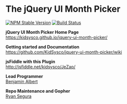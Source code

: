 <h1>The jQuery UI Month Picker</h1>

[![NPM Stable Version][npm-stable-version-image]][npm-url]
[![Build Status][travis-master-image]][travis-url]

<p>
 <b>jQuery UI Month Picker Home Page</b><br>
 <a href="https://kidsysco.github.io/jquery-ui-month-picker/">https://kidsysco.github.io/jquery-ui-month-picker/</a>
</p>

<p>
 <b>Getting started and Documentation</b><br>
 <a href="https://github.com/KidSysco/jquery-ui-month-picker/wiki">https://github.com/KidSysco/jquery-ui-month-picker/wiki</a>
</p>

<p>
 <b>jsFiddle with this Plugin</b><br>
 <a href="http://jsfiddle.net/kidsysco/JeZap/">http://jsfiddle.net/kidsysco/JeZap/</a>
</p>

<p>
 <b>Lead Programmer</b><br>
 <a href="https://github.com/benjamin-albert">Benjamin Albert</a>
</p>

<p>
 <b>Repo Maintenance and Gopher</b><br>
 <a href="https://github.com/KidSysco">Ryan Segura</a>
</p>




[npm-stable-version-image]: https://img.shields.io/npm/v/@amokrushin/jquery-ui-month-picker.svg
[npm-url]: https://npmjs.com/package/@amokrushin/jquery-ui-month-picker
[travis-master-image]: https://img.shields.io/travis/amokrushin/jquery-ui-month-picker/master.svg
[travis-url]: https://travis-ci.org/amokrushin/jquery-ui-month-picker
